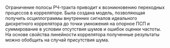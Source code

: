 Ограничение полосы РЧ-тракта приводит к возникновению переходных процессов в корреляторе. Была создана модель, позволяющая получить осциллограммы внутренних сигналов идеального дискретного коррелятора до точки умножения на опорное ПСП и суммирование в условии отсутствия шумов и ошибок оценки частоты. На основе свойства линейности коррелятора полученные результаты можно обобщить на случай присутствия шума.